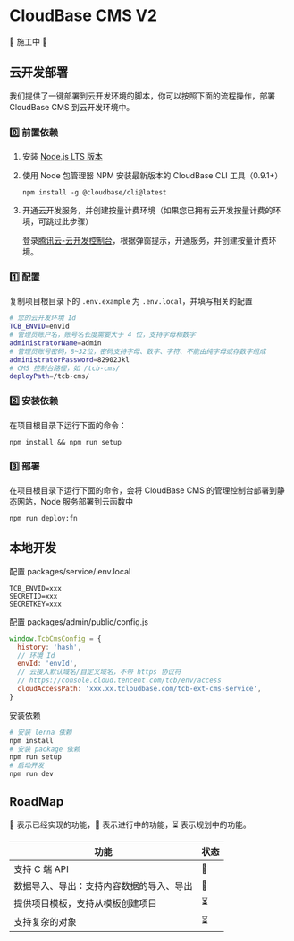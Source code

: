 # CloudBase CMS V2

👷 施工中 🚧

## 云开发部署

我们提供了一键部署到云开发环境的脚本，你可以按照下面的流程操作，部署 CloudBase CMS 到云开发环境中。

### 0️⃣ 前置依赖

1. 安装 [Node.js LTS 版本](https://nodejs.org/zh-cn/)
2. 使用 Node 包管理器 NPM 安装最新版本的 CloudBase CLI 工具（0.9.1+）

   `npm install -g @cloudbase/cli@latest`

3. 开通云开发服务，并创建按量计费环境（如果您已拥有云开发按量计费的环境，可跳过此步骤）

   登录[腾讯云-云开发控制台](https://console.cloud.tencent.com/tcb/env/index?from=cli&source=cloudbase-cms&action=CreateEnv)，根据弹窗提示，开通服务，并创建按量计费环境。

### 1️⃣ 配置

复制项目根目录下的 `.env.example` 为 `.env.local`，并填写相关的配置

```bash
# 您的云开发环境 Id
TCB_ENVID=envId
# 管理员账户名，账号名长度需要大于 4 位，支持字母和数字
administratorName=admin
# 管理员账号密码，8~32位，密码支持字母、数字、字符、不能由纯字母或存数字组成
administratorPassword=82902Jkl
# CMS 控制台路径，如 /tcb-cms/
deployPath=/tcb-cms/
```

### 2️⃣ 安装依赖

在项目根目录下运行下面的命令：

```
npm install && npm run setup
```

### 3️⃣ 部署

在项目根目录下运行下面的命令，会将 CloudBase CMS 的管理控制台部署到静态网站，Node 服务部署到云函数中

```
npm run deploy:fn
```

## 本地开发

配置 packages/service/.env.local

```
TCB_ENVID=xxx
SECRETID=xxx
SECRETKEY=xxx
```

配置 packages/admin/public/config.js

```js
window.TcbCmsConfig = {
  history: 'hash',
  // 环境 Id
  envId: 'envId',
  // 云接入默认域名/自定义域名，不带 https 协议符
  // https://console.cloud.tencent.com/tcb/env/access
  cloudAccessPath: 'xxx.xx.tcloudbase.com/tcb-ext-cms-service',
}
```

安装依赖

```bash
# 安装 lerna 依赖
npm install
# 安装 package 依赖
npm run setup
# 启动开发
npm run dev
```

## RoadMap

🚀 表示已经实现的功能，👷 表示进行中的功能，⏳ 表示规划中的功能。

| 功能                                     | 状态 |
| ---------------------------------------- | ---- |
| 支持 C 端 API                            | 👷   |
| 数据导入、导出：支持内容数据的导入、导出 | 👷   |
| 提供项目模板，支持从模板创建项目         | ⏳   |
| 支持复杂的对象                           | ⏳   |
